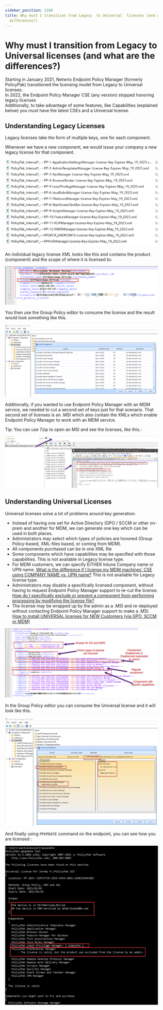 ```yaml
---
sidebar_position: 3168
title: Why must I transition from Legacy  to Universal  licenses (and what are the
  differences?)
---
```


# Why must I transition from Legacy to Universal licenses (and what are the differences?)

Starting in January 2021, Netwrix Endpoint Policy Manager (formerly PolicyPak) transitioned the licensing model from Legacy to Universal licenses.   
In 2022, the Endpoint Policy Manager CSE (any version) stopped honoring legacy licenses  
Additionally, to take advantage of some features, like Capabilities (explained below) you must have the latest CSEs and a Universal license.

## Understanding Legacy Licenses

Legacy licenses take the form of multiple keys, one for each component.

Whenever we have a new component, we would issue your company a new legacy license for that component.

![](../../../../../static/images/PolicyPak/Content/Resources/Images/License/861_1_hfkb-1130-img-01.png)

An individual legacy license XML looks like this and contains the product (component) and the scope of where it is licensed to:

![](../../../../../static/images/PolicyPak/Content/Resources/Images/License/861_2_hfkb-1130-img-02_950x238.png)

You then use the Group Policy editor to consume the license and the result would look something like this.

![](../../../../../static/images/PolicyPak/Content/Resources/Images/License/861_3_hfkb-1130-img-03_950x447.png)

Additionally, if you wanted to use Endpoint Policy Manager with an MDM service, we needed to cut a second set of keys just for that scenario. That second set of licenses is an .MSI which also contain the XMLs which enable Endpoint Policy Manager to work with an MDM service.

Tip: You can use 7zip to open an MSI and see the licenses, like this.:

![](../../../../../static/images/PolicyPak/Content/Resources/Images/License/861_4_hfkb-1130-img-04_950x320.png)

## Understanding Universal Licenses

Universal licenses solve a lot of problems around key generation:

* Instead of having one set for Active Directory (GPO / SCCM or other on-prem and another for MDM, we can generate one key which can be used in both places.
* Administrators may select which types of policies are honored (Group Policy-based, XML-files based, or coming from MDM).
* All components purchased can be in one XML file
* Some components which have capabilities may be specified with those capabilities. This is not available in Legacy license type.
* For MDM customers, we can specify EITHER Intune Company name or UPN name. [What is the difference if I license my MDM machines' CSE using COMPANY NAME vs. UPN name?](MDM/Name) This is not available for Legacy license type.
* Administrators may disable a specifically licensed component, without having to request Endpoint Policy Manager support to re-cut the license. [How do I specifically exclude or prevent a component from performing processing by modifying the license file?](Unlicense/ComponentsExclude)
* The license may be wrapped up by the admin as a .MSI and re-deployed without contacting Endpoint Policy Manager support to make a .MSI. [How to install UNIVERSAL licenses for NEW Customers (via GPO, SCCM or MDM)](../Video/License/InstallUniversal)

![](../../../../../static/images/PolicyPak/Content/Resources/Images/License/861_5_hfkb-1130-img-05_950x431.png)

In the Group Policy editor you can consume the Universal license and it will look like this.

![](../../../../../static/images/PolicyPak/Content/Resources/Images/License/861_6_hfkb-1130-img-06_950x670.png)

And finally using `PPUPDATE` command on the endpoint, you can see how you are licensed :

![](../../../../../static/images/PolicyPak/Content/Resources/Images/License/861_7_hfkb-1130-img-07_950x984.png)